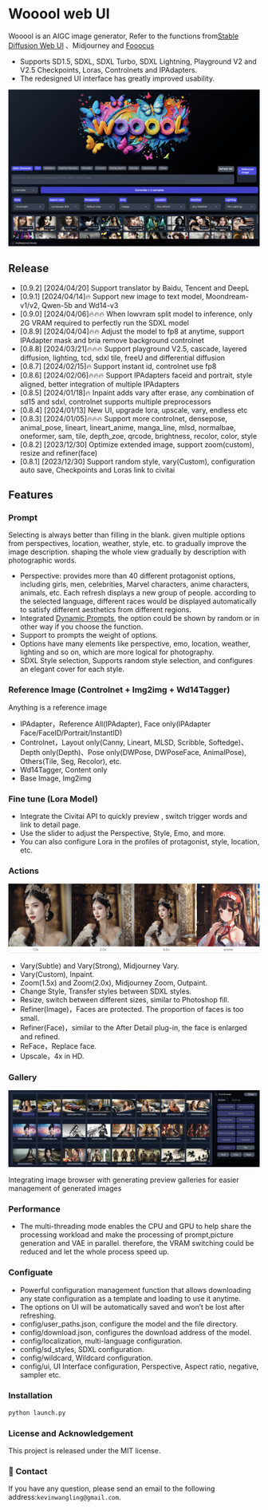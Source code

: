 # Wooool web UI

Wooool is an AIGC image generator, Refer to the functions from[Stable Diffusion Web UI](https://github.com/AUTOMATIC1111/stable-diffusion-webui) 、Midjourney and [Fooocus](https://github.com/lllyasviel/Fooocus)

- Supports SD1.5, SDXL, SDXL Turbo, SDXL Lightning, Playground V2 and V2.5 Checkpoints, Loras, Controlnets and IPAdapters.
- The redesigned UI interface has greatly improved usability.

![](screenshot.png)

## Release
- [0.9.2] [2024/04/20] Support translator by Baidu, Tencent and DeepL
- [0.9.1] [2024/04/14]🔥 Support new image to text model, Moondream-v1/v2, Qwen-5b and Wd14-v3
- [0.9.0] [2024/04/06]🔥🔥🔥 When lowvram split model to inference, only 2G VRAM required to perfectly run the SDXL model 
- [0.8.9] [2024/04/04]🔥🔥 Adjust the model to fp8 at anytime, support IPAdapter mask and bria remove background controlnet
- [0.8.8] [2024/03/21]🔥🔥🔥 Support playground V2.5, cascade, layered diffusion, lighting, tcd, sdxl tile, freeU and differential diffusion
- [0.8.7] [2024/02/15]🔥 Support instant id, controlnet use fp8
- [0.8.6] [2024/02/06]🔥🔥🔥 Support IPAdapters faceid and portrait, style aligned, better integration of multiple IPAdapters
- [0.8.5] [2024/01/18]🔥 Inpaint adds vary after erase, any combination of sd15 and sdxl, controlnet supports multiple preprocessors
- [0.8.4] [2024/01/13] New UI, upgrade lora, upscale, vary, endless etc
- [0.8.3] [2024/01/05]🔥🔥🔥 Support more controlnet, densepose, animal_pose, lineart, lineart_anime, manga_line, mlsd, normalbae, oneformer, sam, tile, depth_zoe, qrcode, brightness, recolor, color, style
- [0.8.2] [2023/12/30] Optimize extended image, support zoom(custom), resize and refiner(face)
- [0.8.1] [2023/12/30] Support random style, vary(Custom), configuration auto save, Checkpoints and Loras link to civitai

## Features

### Prompt

Selecting is always better than filling in the blank. given multiple options from perspectives, location, weather, style, etc. to gradually improve the image description.
shaping the whole view gradually by description with photographic words. 
- Perspective: provides more than 40 different protagonist options, including girls, men, celebrities, Marvel characters, anime characters, animals, etc. Each refresh displays a new group of people.  according to the selected language, different races would be displayed automatically to satisfy different aesthetics from different regions.
- Integrated [Dynamic Prompts](https://github.com/adieyal/dynamicprompts), the option could be shown by random or in other way if you choose the function.
- Support to prompts the weight of options.
- Options have many elements like perspective, emo, location, weather, lighting and so on, which are more logical for photography.
- SDXL Style selection, Supports random style selection, and configures an elegant cover for each style.

### Reference Image (Controlnet + Img2img + Wd14Tagger)

Anything is a reference image
- IPAdapter，Reference All(IPAdapter), Face only(IPAdapter Face/FaceID/Portrait/InstantID)
- Controlnet，Layout only(Canny, Lineart, MLSD, Scribble, Softedge)、Depth only(Depth)、Pose only(DWPose, DWPoseFace, AnimalPose), Others(Tile, Seg, Recolor), etc.
- Wd14Tagger, Content only
- Base Image, Img2img

### Fine tune (Lora Model)

- Integrate the Civitai API to quickly preview , switch trigger words and link to detail page.
- Use the slider to adjust the Perspective, Style, Emo, and more.
- You can also configure Lora in the profiles of protagonist, style, location, etc.

### Actions

![](samples.jpeg)

- Vary(Subtle) and Vary(Strong), Midjourney Vary.
- Vary(Custom), Inpaint.
- Zoom(1.5x) and Zoom(2.0x), Midjourney Zoom, Outpaint.
- Change Style, Transfer styles between SDXL styles.
- Resize, switch between different sizes, similar to Photoshop fill.
- Refiner(Image)，Faces are protected. The proportion of faces is too small.
- Refiner(Face)，similar to the After Detail plug-in, the face is enlarged and refined.
- ReFace，Replace face.
- Upscale，4x in HD.

### Gallery

![](actions.png)

Integrating image browser with generating preview galleries for easier management of generated images

### Performance

- The multi-threading mode enables the CPU and GPU to help share the processing workload and make the processing of prompt,picture generation and VAE in parallel. therefore, the VRAM switching could be reduced and let the whole process speed up.

### Configuate

- Powerful configuration management function that allows downloading any state configuration as a template and loading to use it anytime.
- The options on UI will be automatically saved and won’t be lost after refreshing.
- config/user_paths.json, configure the model and the file directory.
- config/download.json, configures the download address of the model.
- config/localization, multi-language configuration.
- config/sd_styles, SDXL configuration.
- config/wildcard, Wildcard configuration.
- config/ui, UI Interface configuration, Perspective, Aspect ratio, negative, sampler etc.

### Installation

```bash
python launch.py
```

### License and Acknowledgement

This project is released under the MIT license.

### :e-mail: Contact

If you have any question, please send an email to the following address:`kevinwangling@gmail.com`.